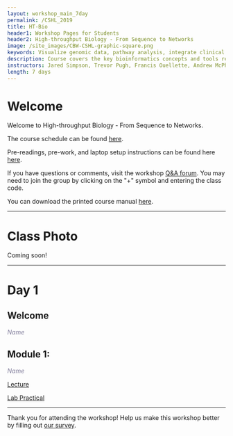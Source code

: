 ```yaml
---
layout: workshop_main_7day
permalink: /CSHL_2019
title: HT-Bio
header1: Workshop Pages for Students
header2: High-throughput Biology - From Sequence to Networks
image: /site_images/CBW-CSHL-graphic-square.png
keywords: Visualize genomic data, pathway analysis, integrate clinical data
description: Course covers the key bioinformatics concepts and tools required to analyze  genomic data sets and access and work with data sets in the cloud. 
instructors: Jared Simpson, Trevor Pugh, Francis Ouellette, Andrew McPherson, Sorana Morrissy, Juri Reimand, Lincoln Stein, Robin Haw, Anna Goldenberg, Fouad Yousif, Mark Phillips, Brian O'Connor, Christina Yung, George Mihaiescu, Zhibin Lu
length: 7 days
---
```


# Welcome <a id="welcome"></a>

Welcome to High-throughput Biology - From Sequence to Networks.  

The course schedule can be found [here]().   

Pre-readings, pre-work, and laptop setup instructions can be found here [here]().

If you have questions or comments, visit the workshop [Q&A forum](https://classroom.google.com). You may need to join the group by clicking on the "+" symbol and entering the class code.

You can download the printed course manual [here]().  

***

# Class Photo

Coming soon!   

*** 

# Day 1 <a id="day1"></a>

## Welcome

*<font color="#827e9c">Name</font>*

## Module 1: 

*<font color="#827e9c">Name</font>* 

[Lecture]()  

[Lab Practical]()  

***

Thank you for attending the workshop! Help us make this workshop better by filling out [our survey]().
